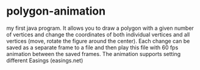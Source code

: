 # polygon-animation
my first java program. It allows you to draw a polygon with a given number of vertices and change the coordinates of both individual vertices and all vertices (move, rotate the figure around the center). Each change can be saved as a separate frame to a file and then play this file with 60 fps animation between the saved frames. The animation supports setting different Easings (easings.net)
